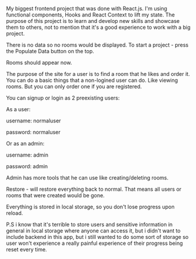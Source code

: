 My biggest frontend project that was done with React.js.
I'm using functional components, Hooks and React Context to lift my state.
The purpose of this project is to learn and develop new skills and showcase them to others,
not to mention that it's a good experience to work with a big project.

There is no data so no rooms would be displayed.
To start a project - press the Populate Data button on the top.

Rooms should appear now.

The purpose of the site for a user is to find a room that he likes and order it.
You can do a basic things that a non-logined user can do. Like viewing rooms.
But you can only order one if you are registered.

You can signup or login as 2 preexisting users:

As a user:

username: normaluser

password: normaluser

Or as an admin:

username: admin

password: admin

Admin has more tools that he can use like creating/deleting rooms.

Restore - will restore everything back to normal. That means all users or rooms
that were created would be gone.

Everything is stored in local storage, so you don't lose progress upon reload.

P.S i know that it's terrible to store users and sensitive information in general in local storage where anyone can access it,
but i didn't want to include backend in this app, but i still wanted to do some sort of storage so user won't experience a really
painful experience of their progress being reset every time.
